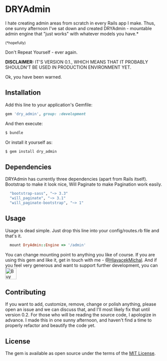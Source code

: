 # DRYAdmin
I hate creating admin areas from scratch in every Rails app I make. Thus, one sunny afternoon I've sat down and created DRYAdmin - mountable admin engine that "just works" with whatever models you have.*

<sup>(*hopefully)</sup>

Don't Repeat Yourself - ever again.

**DISCLAIMER:** IT'S VERSION 0.1., WHICH MEANS THAT IT PROBABLY SHOULDN'T BE USED IN PRODUCTION ENVIRONMENT YET.

Ok, you have been warned.

## Installation
Add this line to your application's Gemfile:

```ruby
gem 'dry_admin', group: :development
```

And then execute:
```bash
$ bundle
```

Or install it yourself as:
```bash
$ gem install dry_admin
```
## Dependencies
DRYAdmin has currently three dependencies (apart from Rails itself). Bootstrap to make it look nice, Will Paginate to make Pagination work easily.

```ruby
  "bootstrap-sass", "~> 3.3"
  "will_paginate", "~> 3.1"
  "will_paginate-bootstrap", "~> 1"
```

## Usage
Usage is dead simple. Just drop this line into your config/routes.rb file and that's it.
```ruby
  mount DryAdmin::Engine => '/admin'
```
You can change mounting point to anything you like of course.
If you are using this gem and like it, get in touch with me - [@HlavacekMichal](https://twitter.com/hlavacekmichal). 
And if you feel very generous and want to support further development, you can <a href='https://ko-fi.com/A0482223' target='_blank'><img height='36' style='border:0px;height:36px;' src='https://az743702.vo.msecnd.net/cdn/kofi2.png?v=0' border='0' alt='Buy Me a Coffee at ko-fi.com' /></a>

## Contributing
If you want to add, customize, remove, change or polish anything, please open an issue and we can discuss that, and I'll most likely fix that until version 0.2.
For those who will be reading the source code, I apologize in advance. I made this in one sunny afternoon, and haven't find a time to properly refactor and beautify the code yet.

## License
The gem is available as open source under the terms of the [MIT License](http://opensource.org/licenses/MIT).

